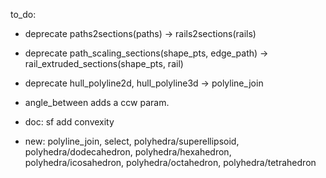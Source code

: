 to_do:

- deprecate paths2sections(paths) -> rails2sections(rails)
- deprecate path_scaling_sections(shape_pts, edge_path) -> rail_extruded_sections(shape_pts, rail)
- deprecate hull_polyline2d, hull_polyline3d -> polyline_join

- angle_between adds a ccw param.

- doc: sf add convexity

- new: polyline_join, select, polyhedra/superellipsoid, polyhedra/dodecahedron, polyhedra/hexahedron, polyhedra/icosahedron, polyhedra/octahedron, polyhedra/tetrahedron